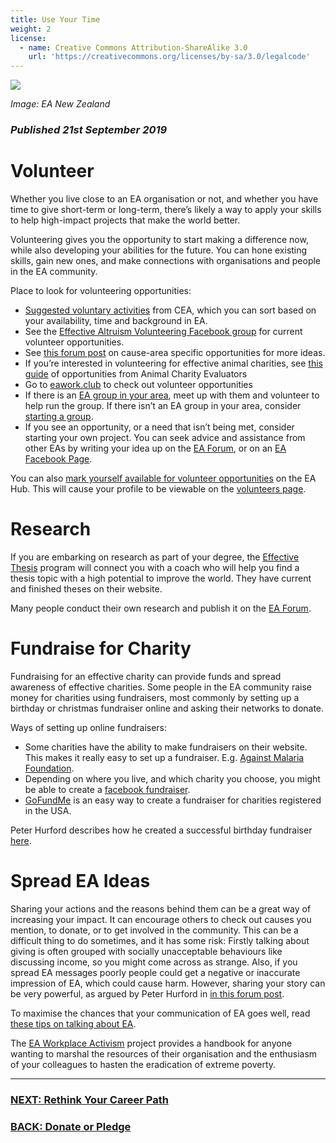 ```yaml
---
title: Use Your Time
weight: 2
license:
  - name: Creative Commons Attribution-ShareAlike 3.0
    url: 'https://creativecommons.org/licenses/by-sa/3.0/legalcode'
---
```

<p class="large_image_wrapper">
<img src="/img/takeactioneanz.png" />
</p>

_Image: EA New Zealand_

### _Published 21st September 2019_

# Volunteer

Whether you live close to an EA organisation or not, and whether you have time to give short-term or long-term, there’s likely a way to apply your skills to help high-impact projects that make the world better.

Volunteering gives you the opportunity to start making a difference now, while also developing your abilities for the future. You can hone existing skills, gain new ones, and make connections with organisations and people in the EA community.

Place to look for volunteering opportunities:

* <a target="_blank" href="https://www.effectivealtruism.org/get-involved#give-your-time">Suggested voluntary activities</a> from CEA, which you can sort based on your availability, time and background in EA.
* See the <a target="_blank" href="https://www.facebook.com/groups/1392613437498240/">Effective Altruism Volunteering Facebook group</a> for current volunteer opportunities.
* See <a target="_blank" href="https://forum.effectivealtruism.org/posts/MYth4Ju4kbfHmJRbA/remote-volunteering-opportunities-in-effective-altruism">this forum post</a> on cause-area specific opportunities for more ideas. 
* If you’re interested in volunteering for effective animal charities, see <a target="_blank" href="https://animalcharityevaluators.org/advocacy-interventions/advocacy-advice/volunteer-effectively/">this guide</a> of opportunities from Animal Charity Evaluators
* Go to <a target="_blank" href="https://www.eawork.club/">eawork.club</a> to check out volunteer opportunities
* If there is an <a target="_blank" href="https://eahub.org/groups/">EA group in your area</a>, meet up with them and volunteer to help run the group. If there isn’t an EA group in your area, consider <a target="_blank" href="/start/">starting a group</a>. 
* If you see an opportunity, or a need that isn’t being met, consider starting your own project. You can seek advice and assistance from other EAs by writing your idea up on the <a target="_blank" href="https://forum.effectivealtruism.org/">EA Forum</a>, or on an <a target="_blank" href="/learn/connect/">EA Facebook Page</a>. 

You can also <a target="_blank" href="https://eahub.org/profiles">mark yourself available for volunteer opportunities</a> on the EA Hub. This will cause your profile to be viewable on the <a target="_blank" href="https://eahub.org/volunteers/">volunteers page</a>. 


# Research

If you are embarking on research as part of your degree, the <a target="_blank" href="http://effectivethesis.com">Effective Thesis</a> program will connect you with a coach who will help you find a thesis topic with a high potential to improve the world. They have current and finished theses on their website. 

Many people conduct their own research and publish it on the <a target="_blank" href="https://forum.effectivealtruism.org/">EA Forum</a>. 

# Fundraise for Charity

Fundraising for an effective charity can provide funds and spread awareness of effective charities. Some people in the EA community raise money for charities using fundraisers, most commonly by setting up a birthday or christmas fundraiser online and asking their networks to donate. 

Ways of setting up online fundraisers:

* Some charities have the ability to make fundraisers on their website. This makes it really easy to set up a fundraiser. E.g. <a target="_blank" href="https://www.againstmalaria.com/Register.aspx">Against Malaria Foundation</a>. 
* Depending on where you live, and which charity you choose, you might be able to create a <a target="_blank" href="http://www.facebook.com/help/990087377765844">facebook fundraiser</a>.
* <a target="_blank" href="http://www.gofundme.com/">GoFundMe</a> is an easy way to create a fundraiser for charities registered in the USA. 

Peter Hurford describes how he created a successful birthday fundraiser <a target="_blank" href="https://forum.effectivealtruism.org/posts/59KBJXSeZvTt6fB6u/how-i-raised-usd5010-32-for-amf-and-how-you-can-too">here</a>.



# Spread EA Ideas

Sharing your actions and the reasons behind them can be a great way of increasing your impact. It can encourage others to check out causes you mention, to donate, or to get involved in the community. This can be a difficult thing to do sometimes, and it has some risk: Firstly talking about giving is often grouped with socially unacceptable behaviours like discussing income, so you might come across as strange. Also, if you spread EA messages poorly people could get a negative or inaccurate impression of EA, which could cause harm. However, sharing your story can be very powerful, as argued by Peter Hurford in <a target="_blank" href="https://forum.effectivealtruism.org/posts/5d3td2YpuCiE8L7yr/to-inspire-people-to-give-be-public-about-your-giving">in this forum post</a>.

To maximise the chances that your communication of EA goes well, read <a target="_blank" href="/learn/communicate-ea">these tips on talking about EA</a>.  

The <a target="_blank" href="https://www.effectivealtruism.org/get-involved/do-workplace-activism/">EA Workplace Activism</a> project provides a handbook for anyone wanting to marshal the resources of their organisation and the enthusiasm of your colleagues to hasten the eradication of extreme poverty. 

<hr>

### [NEXT: Rethink Your Career Path](/take_action/career/)

### [BACK: Donate or Pledge](/take_action/donate/)
